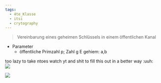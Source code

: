 ```yaml
---
tags:
  - 4te_Klasse
  - itsi
  - crytography
---
```

> Vereinbarung eines geheimen Schlüssels in einem öffentlichen Kanal

- Parameter
	- öffentliche Primzahl p; Zahl g E gehiem: a,b

too lazy to take ntoes watch yt and shit to fill this out in a better way :uuh:
![](diffie%20helman%2013-10-2025-36.excalidraw.svg)

![](diffie%20helman%2020-10-2025-29.excalidraw.svg)
